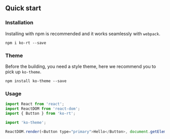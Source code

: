 ## Quick start

### Installation
Installing with npm is recommended and it works seamlessly with `webpack`.

```shell
npm i ko-rt --save
```
### Theme
Before the building, you need a style theme, here we recommend you to pick up `ko-theme`.

```shell
npm install ko-theme --save
```

### Usage

```js
import React from 'react';
import ReactDOM from 'react-dom';
import { Button } from 'ko-rt';

import 'ko-theme';

ReactDOM.render(<Button type="primary">Hello</Button>, document.getElementById('app'));

```
